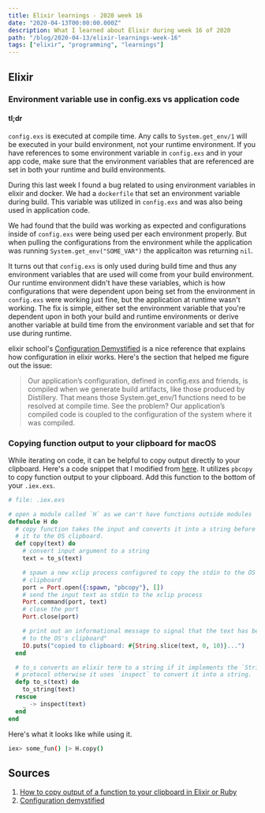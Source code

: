 ```yaml
---
title: Elixir learnings - 2020 week 16
date: "2020-04-13T00:00:00.000Z"
description: What I learned about Elixir during week 16 of 2020
path: "/blog/2020-04-13/elixir-learnings-week-16"
tags: ["elixir", "programming", "learnings"]
---
```


## Elixir

### Environment variable use in config.exs vs application code

#### tl;dr

`config.exs` is executed at compile time. Any calls to `System.get_env/1` will be executed in your build environment, not your runtime environment. If you have references to some environment variable in `config.exs` and in your app code, make sure that the environment variables that are referenced are set in both your runtime and build environments.

During this last week I found a bug related to using environment variables in elixir and docker. We had a `dockerfile` that set an environment variable during build. This variable was utilized in `config.exs` and was also being used in application code.

We had found that the build was working as expected and configurations inside of `config.exs` were being used per each environment properly. But when pulling the configurations from the environment while the application was running `System.get_env("SOME_VAR")` the applicaiton was returning `nil`.

It turns out that `config.exs` is only used during build time and thus any environment variables that are used will come from your build environment. Our runtime environment didn't have these variables, which is how configurations that were dependent upon being set from the environment in `config.exs` were working just fine, but the application at runtime wasn't working. The fix is simple, either set the environment variable that you're dependent upon in both your build and runtime environments or derive another variable at build time from the environment variable and set that for use during runtime.

elixir school's [Configuration Demystified][elixir-school] is a nice reference that explains how configuration in elixir works. Here's the section that helped me figure out the issue:

> Our application’s configuration, defined in config.exs and friends, is compiled when we generate build artifacts, like those produced by Distillery. That means those System.get_env/1 functions need to be resolved at compile time. See the problem? Our application’s compiled code is coupled to the configuration of the system where it was compiled.

### Copying function output to your clipboard for macOS

While iterating on code, it can be helpful to copy output directly to your clipboard. Here's a code snippet that I modified from [here][clipboard]. It utilizes `pbcopy` to copy function output to your clipboard. Add this function to the bottom of your `.iex.exs`.

```elixir
# file: .iex.exs

# open a module called `H` as we can't have functions outside modules
defmodule H do
  # copy function takes the input and converts it into a string before copying
  # it to the OS clipboard.
  def copy(text) do
    # convert input argument to a string
    text = to_s(text)

    # spawn a new xclip process configured to copy the stdin to the OS's primary
    # clipboard
    port = Port.open({:spawn, "pbcopy"}, [])
    # send the input text as stdin to the xclip process
    Port.command(port, text)
    # close the port
    Port.close(port)

    # print out an informational message to signal that the text has been copied
    # to the OS's clipboard"
    IO.puts("copied to clipboard: #{String.slice(text, 0, 10)}...")
  end

  # to_s converts an elixir term to a string if it implements the `String.Chars`
  # protocol otherwise it uses `inspect` to convert it into a string.
  defp to_s(text) do
    to_string(text)
  rescue
    _ -> inspect(text)
  end
end
```

Here's what it looks like while using it.

```bash
iex> some_fun() |> H.copy()
```

## Sources

[clipboard]: https://minhajuddin.com/2019/06/03/how-to-copy-output-of-a-function-to-your-clipboard-in-elixir-or-ruby/
[elixir-school]: https://elixirschool.com/blog/configuration-demystified/

1. [How to copy output of a function to your clipboard in Elixir or Ruby][clipboard]
1. [Configuration demystified][elixir-school]
